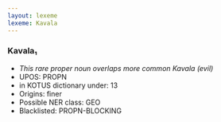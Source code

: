 ```yaml
---
layout: lexeme
lexeme: Kavala
---
```


###  Kavala₁

* _This rare proper noun overlaps more common *Kavala* (evil)_
* UPOS:  PROPN
* in KOTUS dictionary under:  13
* Origins: finer 
* Possible NER class:  GEO
* Blacklisted:  PROPN-BLOCKING


